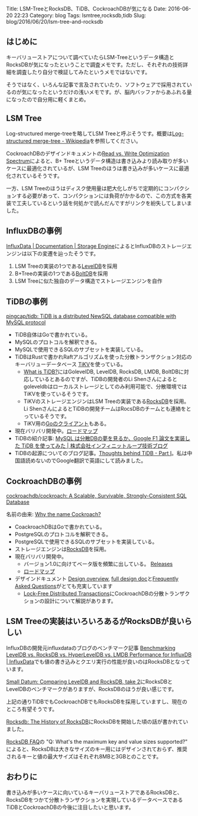 Title: LSM-TreeとRocksDB、TiDB、CockroachDBが気になる
Date: 2016-06-20 22:23
Category: blog
Tags: lsmtree,rocksdb,tidb
Slug: blog/2016/06/20/lsm-tree-and-rocksdb

## はじめに
キーバリューストアについて調べていたらLSM-Treeというデータ構造とRocksDBが気になったということで調査メモです。ただし、それぞれの技術詳細を調査したり自分で検証してみたというメモではないです。

そうではなく、いろんな記事で言及されていたり、ソフトウェアで採用されているのが気になったというだけの浅いメモです。が、脳内バッファからあふれる量になったので自分用に軽くまとめ。

## LSM Tree

Log-structured merge-treeを略してLSM Treeと呼ぶそうです。概要は[Log-structured merge-tree - Wikipedia](https://en.wikipedia.org/wiki/Log-structured_merge-tree)を参照してください。

CockroachDBのデザインドキュメントの[Read vs. Write Optimization Spectrum](https://github.com/cockroachdb/cockroach/blob/master/docs/design.md#read-vs-write-optimization-spectrum)によると、B+ Treeというデータ構造は書き込みより読み取りが多いケースに最適化されているが、LSM Treeのほうは書き込みが多いケースに最適化されているそうです。

一方、LSM Treeのほうはディスク使用量は肥大化しがちで定期的にコンパクションする必要があって、コンパクションには負荷がかかるので、この方式を各実装で工夫しているという話を何処かで読んだんですがリンクを紛失してしまいました。

## InfluxDBの事例

[InfluxData | Documentation | Storage Engine](https://docs.influxdata.com/influxdb/v0.13/concepts/storage_engine/)によるとInfluxDBのストレージエンジンは以下の変遷を辿ったそうです。

1. LSM Treeの実装の1つである[LevelDB](https://github.com/google/leveldb)を採用
2. B+Treeの実装の1つである[BoltDB](https://github.com/boltdb/bolt)を採用
3. LSM Treeに似た独自のデータ構造でストレージエンジンを自作


## TiDBの事例

[pingcap/tidb: TiDB is a distributed NewSQL database compatible with MySQL protocol](https://github.com/pingcap/tidb)

* TiDB自体はGoで書かれている。
* MySQLのプロトコルを解釈できる。
* MySQLで使用できるSQLのサブセットを実装している。
* TiDBはRustで書かれRaftアルゴリズムを使った分散トランザクション対応のキーバリューデータベース [TiKV](https://github.com/pingcap/tikv)を使っている。
    - [What is TiDB?](https://github.com/pingcap/tidb#what-is-tidb)にはGolevelDB, LevelDB, RocksDB, LMDB, BoltDBに対応しているとあるのですが、TiDBの開発者のLi Shenさんによるとgoleveldbはローカルストレージとしてのみ利用可能で、分散環境ではTiKVを使っているそうです。
    - TiKVのストレージエンジンはLSM Treeの実装である[RocksDB](http://rocksdb.org/)を採用。Li ShenさんによるとTiDBの開発チームはRocsDBのチームとも連絡をとっているそうです。
    - TiKV用の[Goのクライアント](https://github.com/pingcap/tidb/blob/master/store/tikv/txn.go)もある。
* 現在バリバリ開発中。[ロードマップ](https://github.com/pingcap/tidb/blob/master/docs/ROADMAP.md)
* TiDBの紹介記事: [MySQL は分散DBの夢を見るか、Google F1 論文を実装した TiDB を使ってみた | 株式会社インフィニットループ技術ブログ](https://www.infiniteloop.co.jp/blog/2016/05/install-tidb/)
* TiDBの起源についてのブログ記事。[Thoughts behind TiDB - Part I](http://0xffff.me/thoughts-behind-tidb-part-1/)。私は中国語読めないのでGoogle翻訳で英語にして読みました。

## CockroachDBの事例

[cockroachdb/cockroach: A Scalable, Survivable, Strongly-Consistent SQL Database](https://github.com/cockroachdb/cockroach)

名前の由来: [Why the name Cockroach?](https://github.com/cockroachdb/cockroach/wiki#why-the-name-cockroach)

* CoackroachDBはGoで書かれている。
* PostgreSQLのプロトコルを解釈できる。
* PostgreSQLで使用できるSQLのサブセットを実装している。
* ストレージエンジンは[RocksDB](http://rocksdb.org/)を採用。
* 現在バリバリ開発中。
    - バージョン1.0に向けてベータ版を頻繁に出している。 [Releases](https://github.com/cockroachdb/cockroach/releases)
    - [ロードマップ](https://github.com/cockroachdb/cockroach/wiki)
* デザインドキュメント [Design overview](https://github.com/cockroachdb/cockroach#design), [full design doc](https://github.com/cockroachdb/cockroach/blob/master/docs/design.md)と[Frequently Asked Questions](https://www.cockroachlabs.com/docs/frequently-asked-questions.html)がとても充実しています
    - [Lock-Free Distributed Transactions](https://github.com/cockroachdb/cockroach/blob/master/docs/design.md#lock-free-distributed-transactions)にCockroachDBの分散トランザクションの設計について解説があります。


## LSM Treeの実装はいろいろあるがRocksDBが良いらしい

InfluxDBの開発元influxdataのブログのベンチマーク記事 [Benchmarking LevelDB vs. RocksDB vs. HyperLevelDB vs. LMDB Performance for InfluxDB | InfluxData](https://influxdata.com/blog/benchmarking-leveldb-vs-rocksdb-vs-hyperleveldb-vs-lmdb-performance-for-influxdb/)でも値の書き込みとクエリ実行の性能が良いのはRocksDBとなっています。

[Small Datum: Comparing LevelDB and RocksDB, take 2](http://smalldatum.blogspot.jp/2015/04/comparing-leveldb-and-rocksdb-take-2.html)にRocksDBとLevelDBのベンチマークがありますが、RocksDBのほうが良い感じです。

上記の通りTiDBでもCockroachDBでもRocksDBを採用していますし、現在のところ有望そうです。

[Rocksdb: The History of RocksDB](http://rocksdb.blogspot.jp/2013/11/the-history-of-rocksdb.html)にRocksDBを開始した頃の話が書かれていました。

[RocksDB FAQ](https://github.com/facebook/rocksdb/wiki/RocksDB-FAQ)の "Q: What's the maximum key and value sizes supported?" によると、RocksDBは大きなサイズのキー用にはデザインされておらず、推奨されるキーと値の最大サイズはそれぞれ8MBと3GBとのことです。

## おわりに
書き込みが多いケースに向いているキーバリューストアであるRocksDBと、RocksDBをつかて分散トランザクションを実現しているデータベースであるTiDBとCockroachDBの今後に注目したいと思います。
